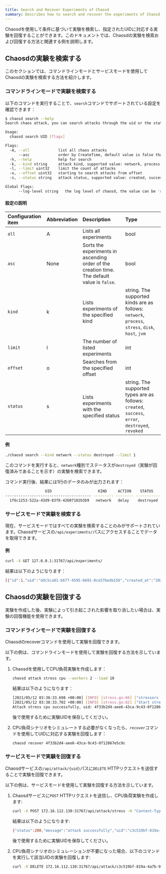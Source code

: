 ```yaml
---
title: Search and Recover Experiments of Chaosd
summary: Describes how to search and recover the experiments of Chaosd, and provide related examples.
---
```


Chaosdを使用して条件に基づいて実験を検索し、指定されたUIDに対応する実験を回復することができます。このドキュメントでは、Chaosdの実験を検索および回復する方法と関連する例を説明します。

## Chaosdの実験を検索する

このセクションでは、コマンドラインモードとサービスモードを使用してChaosdの実験を検索する方法を紹介します。

### コマンドラインモードで実験を検索する

以下のコマンドを実行することで、`search`コマンドでサポートされている設定を確認できます：

```bash
$ chaosd search --help
Search chaos attack, you can search attacks through the uid or the state of the attack

Usage:
  chaosd search UID [flags]

Flags:
  -A, --all             list all chaos attacks
      --asc             order by CreateTime, default value is false that means order by CreateTime desc
  -h, --help            help for search
  -k, --kind string     attack kind, supported value: network, process, stress, disk, host, jvm
  -l, --limit uint32    limit the count of attacks
  -o, --offset uint32   starting to search attacks from offset
  -s, --status string   attack status, supported value: created, success, error, destroyed, revoked

Global Flags:
      --log-level string   the log level of chaosd, the value can be 'debug', 'info', 'warn' and 'error'
```

#### 設定の説明

| Configuration item | Abbreviation | Description | Type |
| :-- | :-- | :-- | :-- |
| `all` | A | Lists all experiments | bool |
| `asc` | None | Sorts the experiments in ascending order of the creation time. The default value is `false`. | bool |
| `kind` | k | Lists experiments of the specified kind | string. The supported kinds are as follows: `network`, `process`, `stress`, `disk`, `host`, `jvm` |
| `limit` | l | The number of listed experiments | int |
| `offset` | o | Searches from the specified offset | int |
| `status` | s | Lists experiments with the specified status | string. The supported types are as follows: `created`, `success`, `error`, `destroyed`, `revoked` |

#### 例

```bash
./chaosd search --kind network --status destroyed --limit 1
```

このコマンドを実行すると、`network`種別でステータスが`destroyed`（実験が回復済みであることを示す）の実験を検索できます。

コマンド実行後、結果には1行のデータのみが出力されます：

```bash
                  UID                     KIND     ACTION    STATUS            CREATE TIME                                                                                                                  CONFIGURATION
--------------------------------------- --------- -------- ----------- --------------------------- ---------------------------------------------------------------------------------------------------------------------------------------------------------------------------------------------------------------------------------
  1f6c1253-522a-43d9-83f8-42607102b3b9   network   delay    destroyed   2021-11-02T15:14:07+08:00   {"schedule":"","duration":"","action":"delay","kind":"network","uid":"1f6c1253-522a-43d9-83f8-42607102b3b9","latency":"2s","jitter":"0ms","correlation":"0","device":"eth0","ip-address":"220.181.38.251","ip-protocol":"all"}
```

### サービスモードで実験を検索する

現在、サービスモードではすべての実験を検索することのみがサポートされています。Chaosdサービスの`/api/experiments/`パスにアクセスすることでデータを取得できます。

#### 例

```bash
curl -X GET 127.0.0.1:31767/api/experiments/
```

結果は以下のようになります：

```bash
[{"id":1,"uid":"ddc5ca81-b677-4595-b691-0ce57bedb156","created_at":"2021-10-18T16:01:18.563542491+08:00","updated_at":"2021-10-18T16:07:27.87111393+08:00","status":"success","kind":"stress","action":"mem","recover_command":"{\"schedule\":\"\",\"duration\":\"\",\"action\":\"mem\",\"kind\":\"stress\",\"uid\":\"ddc5ca81-b677-4595-b691-0ce57bedb156\",\"Load\":0,\"Workers\":0,\"Size\":\"100MB\",\"Options\":null,\"StressngPid\":0}","launch_mode":"svr"}]
```

## Chaosdの実験を回復する

実験を作成した後、実験によって引き起こされた影響を取り消したい場合は、実験の回復機能を使用できます。

### コマンドラインモードで実験を回復する

Chaosdのrecoverコマンドを使用して実験を回復できます。

以下の例は、コマンドラインモードを使用して実験を回復する方法を示しています。

1. Chaosdを使用してCPU負荷実験を作成します：

   ```bash
   chaosd attack stress cpu --workers 2 --load 10
   ```

   結果は以下のようになります：

   ```bash
   [2021/05/12 03:38:33.698 +00:00] [INFO] [stress.go:66] ["stressors normalize"] [arguments=" --cpu 2 --cpu-load 10"]
   [2021/05/12 03:38:33.702 +00:00] [INFO] [stress.go:82] ["Start stress-ng process successfully"] [command="/usr/bin/stress-ng --cpu 2 --cpu-load 10"] [Pid=27483]
   Attack stress cpu successfully, uid: 4f33b2d4-aee6-43ca-9c43-0f12867e5c9c
   ```

   後で使用するために実験UIDを保存してください。

2. CPU負荷シナリオをシミュレートする必要がなくなったら、`recover`コマンドを使用してUIDに対応する実験を回復します：

   ```bash
   chaosd recover 4f33b2d4-aee6-43ca-9c43-0f12867e5c9c
   ```

### サービスモードで実験を回復する

Chaosdサービスの`/api/attack/{uid}`パスに`DELETE` HTTPリクエストを送信することで実験を回復できます。

以下の例は、サービスモードを使用して実験を回復する方法を示しています。

1. Chaosdサービスに`POST` HTTPリクエストを送信し、CPU負荷実験を作成します:

   ```bash
   curl -X POST 172.16.112.130:31767/api/attack/stress -H "Content-Type:application/json" -d '{"load":10, "action":"cpu","workers":1}'
   ```

   結果は以下のようになります:

   ```bash
   {"status":200,"message":"attack successfully","uid":"c3c519bf-819a-4a7b-97fb-e3d0814481fa"}
   ```

   後で使用するために実験UIDを保存してください。

2. CPU負荷シナリオのシミュレーションが不要になった場合、以下のコマンドを実行して該当UIDの実験を回復します:

   ```bash
   curl -X DELETE 172.16.112.130:31767/api/attack/c3c519bf-819a-4a7b-97fb-e3d0814481fa
   ```